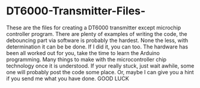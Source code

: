 # DT6000-Transmitter-Files-
These are the files for creating a DT6000 transmitter except microchip controller program.
There are plenty of examples of writing the code, the debouncing part via software is probably the hardest.
None the less, with determination it can be be done.  If I did it, you can too.
The hardware has been all worked out for you, take the time to learn the Arduino programming.
Many things to make with the microcontroller chip technology once it is understood.
If your really stuck, just wait awhile, some one will probably post the code some place.
Or, maybe I can give you a hint if you send me what you have done. 
GOOD LUCK

